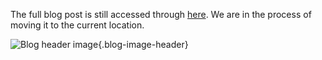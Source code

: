 The full blog post is still accessed through [here](https://www.1onepsilon.com/single-post/2018/04/12/April-2018-Editors-Picks). We are in the process of moving it to the current location.

![Blog header image](https://es-app.com/assets/sh35i2.jpg){.blog-image-header}